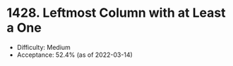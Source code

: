 # 1428. Leftmost Column with at Least a One
- Difficulty: Medium
- Acceptance: 52.4% (as of 2022-03-14)
